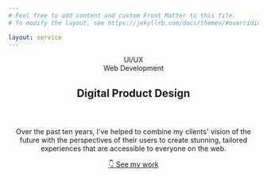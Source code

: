 ```yaml
---
# Feel free to add content and custom Front Matter to this file.
# To modify the layout, see https://jekyllrb.com/docs/themes/#overriding-theme-defaults

layout: service
---
```


<article>
  <header>
    <div class="container">
      <div class="card">
        <header class="card__header u-mb-500">
          <div class="tag-container u-mb-100">
            <div class="tag">UI/UX</div>
            <div class="tag">Web Development</div>
          </div>
          <h1>Digital Product Design</h1>
        </header>
        <div class="card__body">
          <div class="grid">
            <div>
              <p class="u-mb-300">Over the past ten years, I've helped to combine my clients' vision of the future with the perspectives of their users to create  stunning, tailored experiences that are accessible to everyone on the web.</p>
              <a href="#projects" class="button">
                <span class="button__icon button__icon--bounce-down">👇</span>
                See my work
              </a>
            </div>
            <div class="grid">
              <div class="cube">
                <div class="cube__unit-layer">
                  <div class="cube__unit-column" style="--x:-1;--y:0;">
                    <span class="cube__unit" style="--i:3;"></span>
                    <span class="cube__unit" style="--i:2;"></span>
                    <span class="cube__unit" style="--i:1;"></span>
                  </div>
                  <div class="cube__unit-column" style="--x:0;--y:0;">
                    <span class="cube__unit" style="--i:3;"></span>
                    <span class="cube__unit" style="--i:2;"></span>
                    <span class="cube__unit" style="--i:1;"></span>
                  </div>
                  <div class="cube__unit-column" style="--x:1;--y:0;">
                    <span class="cube__unit" style="--i:3;"></span>
                    <span class="cube__unit" style="--i:2;"></span>
                    <span class="cube__unit" style="--i:1;"></span>
                  </div>
                </div>
                <div class="cube__unit-layer">
                  <div class="cube__unit-column" style="--x:-1;--y:0;">
                    <span class="cube__unit" style="--i:3;"></span>
                    <span class="cube__unit" style="--i:2;"></span>
                    <span class="cube__unit" style="--i:1;"></span>
                  </div>
                  <div class="cube__unit-column" style="--x:0;--y:0;">
                    <span class="cube__unit" style="--i:3;"></span>
                    <span class="cube__unit" style="--i:2;"></span>
                    <span class="cube__unit" style="--i:1;"></span>
                  </div>
                  <div class="cube__unit-column" style="--x:1;--y:0;">
                    <span class="cube__unit" style="--i:3;"></span>
                    <span class="cube__unit" style="--i:2;"></span>
                    <span class="cube__unit" style="--i:1;"></span>
                  </div>
                </div>
                <div class="cube__unit-layer">
                  <div class="cube__unit-column" style="--x:-1;--y:0;">
                    <span class="cube__unit" style="--i:3;"></span>
                    <span class="cube__unit" style="--i:2;"></span>
                    <span class="cube__unit" style="--i:1;"></span>
                  </div>
                  <div class="cube__unit-column" style="--x:0;--y:0;">
                    <span class="cube__unit" style="--i:3;"></span>
                    <span class="cube__unit" style="--i:2;"></span>
                    <span class="cube__unit" style="--i:1;"></span>
                  </div>
                  <div class="cube__unit-column" style="--x:1;--y:0;">
                    <span class="cube__unit" style="--i:3;"></span>
                    <span class="cube__unit" style="--i:2;"></span>
                    <span class="cube__unit" style="--i:1;"></span>
                  </div>
                </div>
              </div>
            </div>
          </div>
        </div>
      </div>
    </div>
  </header>
</article>